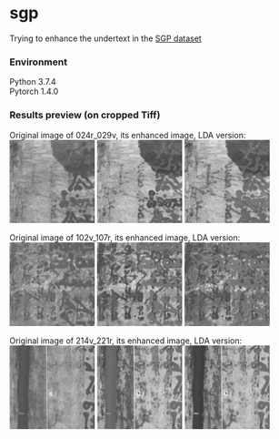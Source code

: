 # sgp
Trying to enhance the undertext in the [SGP dataset](http://openn.library.upenn.edu/)

### Environment
Python 3.7.4 <br />
Pytorch 1.4.0
<br />


### Results preview (on cropped Tiff)
Original image of 024r_029v, its enhanced image, LDA version:
<br />
<img src='/results_preview/024r_029v_orig.png' width='150'>
<img src='/results_preview/024r_029v_enh.png' width='150'>
<img src='/results_preview/024r_029v_lda.png' width='150'>
<br />

Original image of 102v_107r, its enhanced image, LDA version:
<br />
<img src='/results_preview/102v_107r_orig.png' width='150'>
<img src='/results_preview/102v_107r_enh.png' width='150'>
<img src='/results_preview/102v_107r_lda.png' width='150'>
<br />

Original image of 214v_221r, its enhanced image, LDA version:
<br />
<img src='/results_preview/214v_221r_orig.png' width='150'>
<img src='/results_preview/214v_221r_enh.png' width='150'>
<img src='/results_preview/214v_221r_lda.png' width='150'>
<br />
